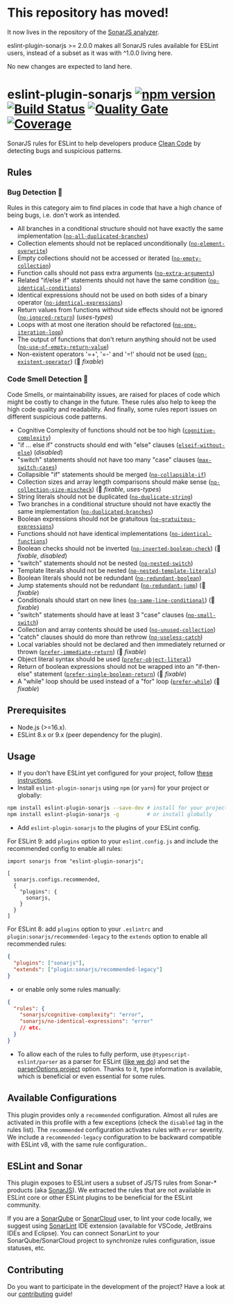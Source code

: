# This repository has moved!

It now lives in the repository of the [SonarJS analyzer](https://github.com/SonarSource/SonarJS/blob/master/packages/jsts/src/rules/README.md).

eslint-plugin-sonarjs >= 2.0.0 makes all SonarJS rules available for ESLint users, instead of a subset as it was with ^1.0.0 living here.

No new changes are expected to land here.

# eslint-plugin-sonarjs [![npm version](https://badge.fury.io/js/eslint-plugin-sonarjs.svg)](https://badge.fury.io/js/eslint-plugin-sonarjs) [![Build Status](https://api.cirrus-ci.com/github/SonarSource/eslint-plugin-sonarjs.svg?branch=master)](https://cirrus-ci.com/github/SonarSource/eslint-plugin-sonarjs) [![Quality Gate](https://sonarcloud.io/api/project_badges/measure?project=eslint-plugin-sonarjs&metric=alert_status)](https://sonarcloud.io/dashboard?id=eslint-plugin-sonarjs) [![Coverage](https://sonarcloud.io/api/project_badges/measure?project=eslint-plugin-sonarjs&metric=coverage)](https://sonarcloud.io/dashboard?id=eslint-plugin-sonarjs)

SonarJS rules for ESLint to help developers produce [Clean Code](https://www.sonarsource.com/solutions/clean-code/) by detecting bugs and suspicious patterns.

## Rules

### Bug Detection :bug:

Rules in this category aim to find places in code that have a high chance of being bugs, i.e. don't work as intended.

- All branches in a conditional structure should not have exactly the same implementation ([`no-all-duplicated-branches`])
- Collection elements should not be replaced unconditionally ([`no-element-overwrite`])
- Empty collections should not be accessed or iterated ([`no-empty-collection`])
- Function calls should not pass extra arguments ([`no-extra-arguments`])
- Related "if/else if" statements should not have the same condition ([`no-identical-conditions`])
- Identical expressions should not be used on both sides of a binary operator ([`no-identical-expressions`])
- Return values from functions without side effects should not be ignored ([`no-ignored-return`]) (_uses-types_)
- Loops with at most one iteration should be refactored ([`no-one-iteration-loop`])
- The output of functions that don't return anything should not be used ([`no-use-of-empty-return-value`])
- Non-existent operators '=+', '=-' and '=!' should not be used ([`non-existent-operator`]) (:wrench: _fixable_)

### Code Smell Detection :pig:

Code Smells, or maintainability issues, are raised for places of code which might be costly to change in the future. These rules also help to keep the high code quality and readability. And finally, some rules report issues on different suspicious code patterns.

- Cognitive Complexity of functions should not be too high ([`cognitive-complexity`])
- "if ... else if" constructs should end with "else" clauses ([`elseif-without-else`]) (_disabled_)
- "switch" statements should not have too many "case" clauses ([`max-switch-cases`])
- Collapsible "if" statements should be merged ([`no-collapsible-if`])
- Collection sizes and array length comparisons should make sense ([`no-collection-size-mischeck`]) (:wrench: _fixable_, _uses-types_)
- String literals should not be duplicated ([`no-duplicate-string`])
- Two branches in a conditional structure should not have exactly the same implementation ([`no-duplicated-branches`])
- Boolean expressions should not be gratuitous ([`no-gratuitous-expressions`])
- Functions should not have identical implementations ([`no-identical-functions`])
- Boolean checks should not be inverted ([`no-inverted-boolean-check`]) (:wrench: _fixable_, _disabled_)
- "switch" statements should not be nested ([`no-nested-switch`])
- Template literals should not be nested ([`no-nested-template-literals`])
- Boolean literals should not be redundant ([`no-redundant-boolean`])
- Jump statements should not be redundant ([`no-redundant-jump`]) (:wrench: _fixable_)
- Conditionals should start on new lines ([`no-same-line-conditional`]) (:wrench: _fixable_)
- "switch" statements should have at least 3 "case" clauses ([`no-small-switch`])
- Collection and array contents should be used ([`no-unused-collection`])
- "catch" clauses should do more than rethrow ([`no-useless-catch`])
- Local variables should not be declared and then immediately returned or thrown ([`prefer-immediate-return`]) (:wrench: _fixable_)
- Object literal syntax should be used ([`prefer-object-literal`])
- Return of boolean expressions should not be wrapped into an "if-then-else" statement ([`prefer-single-boolean-return`]) (:wrench: _fixable_)
- A "while" loop should be used instead of a "for" loop ([`prefer-while`]) (:wrench: _fixable_)

[`cognitive-complexity`]: ./docs/rules/cognitive-complexity.md
[`elseif-without-else`]: ./docs/rules/elseif-without-else.md
[`max-switch-cases`]: ./docs/rules/max-switch-cases.md
[`no-all-duplicated-branches`]: ./docs/rules/no-all-duplicated-branches.md
[`no-collapsible-if`]: ./docs/rules/no-collapsible-if.md
[`no-collection-size-mischeck`]: ./docs/rules/no-collection-size-mischeck.md
[`no-duplicate-string`]: ./docs/rules/no-duplicate-string.md
[`no-duplicated-branches`]: ./docs/rules/no-duplicated-branches.md
[`no-element-overwrite`]: ./docs/rules/no-element-overwrite.md
[`no-empty-collection`]: ./docs/rules/no-empty-collection.md
[`no-extra-arguments`]: ./docs/rules/no-extra-arguments.md
[`no-gratuitous-expressions`]: ./docs/rules/no-gratuitous-expressions.md
[`no-identical-conditions`]: ./docs/rules/no-identical-conditions.md
[`no-identical-expressions`]: ./docs/rules/no-identical-expressions.md
[`no-identical-functions`]: ./docs/rules/no-identical-functions.md
[`no-ignored-return`]: ./docs/rules/no-ignored-return.md
[`no-inverted-boolean-check`]: ./docs/rules/no-inverted-boolean-check.md
[`no-nested-switch`]: ./docs/rules/no-nested-switch.md
[`no-nested-template-literals`]: ./docs/rules/no-nested-template-literals.md
[`no-one-iteration-loop`]: ./docs/rules/no-one-iteration-loop.md
[`no-redundant-boolean`]: ./docs/rules/no-redundant-boolean.md
[`no-redundant-jump`]: ./docs/rules/no-redundant-jump.md
[`no-same-line-conditional`]: ./docs/rules/no-same-line-conditional.md
[`no-small-switch`]: ./docs/rules/no-small-switch.md
[`no-use-of-empty-return-value`]: ./docs/rules/no-use-of-empty-return-value.md
[`no-unused-collection`]: ./docs/rules/no-unused-collection.md
[`no-useless-catch`]: ./docs/rules/no-useless-catch.md
[`non-existent-operator`]: ./docs/rules/non-existent-operator.md
[`prefer-immediate-return`]: ./docs/rules/prefer-immediate-return.md
[`prefer-object-literal`]: ./docs/rules/prefer-object-literal.md
[`prefer-single-boolean-return`]: ./docs/rules/prefer-single-boolean-return.md
[`prefer-while`]: ./docs/rules/prefer-while.md

## Prerequisites

- Node.js (>=16.x).
- ESLint 8.x or 9.x (peer dependency for the plugin).

## Usage

- If you don't have ESLint yet configured for your project, follow [these instructions](https://github.com/eslint/eslint#installation-and-usage).
- Install `eslint-plugin-sonarjs` using `npm` (or `yarn`) for your project or globally:

```sh
npm install eslint-plugin-sonarjs --save-dev # install for your project
npm install eslint-plugin-sonarjs -g         # or install globally
```

- Add `eslint-plugin-sonarjs` to the plugins of your ESLint config.

For ESLint 9: add `plugins` option to your `eslint.config.js` and include the recommended config to enable all rules:

```code
import sonarjs from "eslint-plugin-sonarjs";

[
  sonarjs.configs.recommended,
  {
    "plugins": {
      sonarjs,
    }
  }
]
```

For ESLint 8: add `plugins` option to your `.eslintrc` and `plugin:sonarjs/recommended-legacy` to the `extends` option to enable all recommended rules:

```json
{
  "plugins": ["sonarjs"],
  "extends": ["plugin:sonarjs/recommended-legacy"]
}
```

- or enable only some rules manually:

```json
{
  "rules": {
    "sonarjs/cognitive-complexity": "error",
    "sonarjs/no-identical-expressions": "error"
    // etc.
  }
}
```

- To allow each of the rules to fully perform, use `@typescript-eslint/parser` as a parser for ESLint ([like we do](https://github.com/SonarSource/eslint-plugin-sonarjs/blob/6e06d59a233e07b28fbbd6398e08b9b0c63b18f9/.eslintrc.js#L4)) and set the [parserOptions.project](https://github.com/typescript-eslint/typescript-eslint/tree/master/packages/parser#parseroptionsproject) option. Thanks to it, type information is available, which is beneficial or even essential for some rules.

## Available Configurations

This plugin provides only a `recommended` configuration. Almost all rules are activated in this profile with a few exceptions (check the `disabled` tag in the rules list). The `recommended` configuration activates rules with `error` severity.
We include a `recommended-legacy` configuration to be backward compatible with ESLint v8, with the same rule configuration..

## ESLint and Sonar

This plugin exposes to ESLint users a subset of JS/TS rules from Sonar-\* products (aka [SonarJS](https://github.com/SonarSource/SonarJS)). We extracted the rules that are not available in ESLint core or other ESLint plugins to be beneficial for the ESLint community.

If you are a [SonarQube](https://www.sonarqube.org) or [SonarCloud](https://sonarcloud.io) user, to lint your code locally, we suggest using [SonarLint](https://www.sonarlint.org) IDE extension (available for VSCode, JetBrains IDEs and Eclipse). You can connect SonarLint to your SonarQube/SonarCloud project to synchronize rules configuration, issue statuses, etc.

## Contributing

Do you want to participate in the development of the project? Have a look at our [contributing](./docs/CONTRIBUTING.md) guide!
